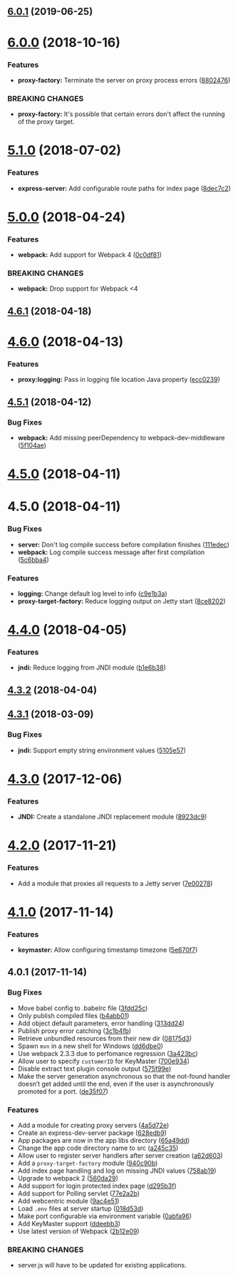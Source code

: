 <a name="6.0.1"></a>
## [6.0.1](https://github.com/caplin/caplin-dev-tools/compare/express-dev-server@6.0.0...express-dev-server@6.0.1) (2019-06-25)



<a name="6.0.0"></a>
# [6.0.0](https://github.com/caplin/caplin-dev-tools/compare/express-dev-server@5.1.0...express-dev-server@6.0.0) (2018-10-16)


### Features

* **proxy-factory:** Terminate the server on proxy process errors ([8802476](https://github.com/caplin/caplin-dev-tools/commit/8802476))


### BREAKING CHANGES

* **proxy-factory:** It's possible that certain errors don't affect the
running of the proxy target.



<a name="5.1.0"></a>
# [5.1.0](https://github.com/caplin/caplin-dev-tools/compare/express-dev-server@5.0.0...express-dev-server@5.1.0) (2018-07-02)


### Features

* **express-server:** Add configurable route paths for index page ([8dec7c2](https://github.com/caplin/caplin-dev-tools/commit/8dec7c2))



<a name="5.0.0"></a>
# [5.0.0](https://github.com/caplin/caplin-dev-tools/compare/express-dev-server@4.6.1...express-dev-server@5.0.0) (2018-04-24)


### Features

* **webpack:** Add support for Webpack 4 ([0c0df81](https://github.com/caplin/caplin-dev-tools/commit/0c0df81))


### BREAKING CHANGES

* **webpack:** Drop support for Webpack <4



<a name="4.6.1"></a>
## [4.6.1](https://github.com/caplin/caplin-dev-tools/compare/express-dev-server@4.6.0...express-dev-server@4.6.1) (2018-04-18)



<a name="4.6.0"></a>
# [4.6.0](https://github.com/caplin/caplin-dev-tools/compare/express-dev-server@4.5.1...express-dev-server@4.6.0) (2018-04-13)


### Features

* **proxy:logging:** Pass in logging file location Java property ([ecc0239](https://github.com/caplin/caplin-dev-tools/commit/ecc0239))



<a name="4.5.1"></a>
## [4.5.1](https://github.com/caplin/caplin-dev-tools/compare/express-dev-server@4.5.0...express-dev-server@4.5.1) (2018-04-12)


### Bug Fixes

* **webpack:** Add missing peerDependency to webpack-dev-middleware ([5f104ae](https://github.com/caplin/caplin-dev-tools/commit/5f104ae))



<a name="4.5.0"></a>
# [4.5.0](https://github.com/caplin/caplin-dev-tools/compare/express-dev-server@4.4.0...express-dev-server@4.5.0) (2018-04-11)



<a name="4.5.0"></a>
# 4.5.0 (2018-04-11)


### Bug Fixes

* **server:** Don't log compile success before compilation finishes ([111edec](https://github.com/caplin/caplin-dev-tools/commit/111edec))
* **webpack:** Log compile success message after first compilation ([5c6bba4](https://github.com/caplin/caplin-dev-tools/commit/5c6bba4))


### Features

* **logging:** Change default log level to info ([c9e1b3a](https://github.com/caplin/caplin-dev-tools/commit/c9e1b3a))
* **proxy-target-factory:** Reduce logging output on Jetty start ([8ce8202](https://github.com/caplin/caplin-dev-tools/commit/8ce8202))



<a name="4.4.0"></a>
# [4.4.0](https://github.com/caplin/caplin-dev-tools/compare/express-dev-server@4.3.2...express-dev-server@4.4.0) (2018-04-05)


### Features

* **jndi:** Reduce logging from JNDI module ([b1e6b38](https://github.com/caplin/caplin-dev-tools/commit/b1e6b38))



<a name="4.3.2"></a>
## [4.3.2](https://github.com/caplin/caplin-dev-tools/compare/express-dev-server@4.3.1...express-dev-server@4.3.2) (2018-04-04)



<a name="4.3.1"></a>
## [4.3.1](https://github.com/caplin/caplin-dev-tools/compare/express-dev-server@4.3.0...express-dev-server@4.3.1) (2018-03-09)


### Bug Fixes

* **jndi:** Support empty string environment values ([5105e57](https://github.com/caplin/caplin-dev-tools/commit/5105e57))



<a name="4.3.0"></a>
# [4.3.0](https://github.com/caplin/caplin-dev-tools/compare/express-dev-server@4.2.0...express-dev-server@4.3.0) (2017-12-06)


### Features

* **JNDI:** Create a standalone JNDI replacement module ([8923dc9](https://github.com/caplin/caplin-dev-tools/commit/8923dc9))



<a name="4.2.0"></a>
# [4.2.0](https://github.com/caplin/caplin-dev-tools/compare/express-dev-server@4.1.0...express-dev-server@4.2.0) (2017-11-21)


### Features

* Add a module that proxies all requests to a Jetty server ([7e00278](https://github.com/caplin/caplin-dev-tools/commit/7e00278))



<a name="4.1.0"></a>
# [4.1.0](https://github.com/caplin/caplin-dev-tools/compare/express-dev-server@4.0.1...express-dev-server@4.1.0) (2017-11-14)


### Features

* **keymaster:** Allow configuring timestamp timezone ([5e670f7](https://github.com/caplin/caplin-dev-tools/commit/5e670f7))



<a name="4.0.1"></a>
## 4.0.1 (2017-11-14)


### Bug Fixes

* Move babel config to .babelrc file ([3fdd25c](https://github.com/caplin/caplin-dev-tools/commit/3fdd25c))
* Only publish compiled files ([b4abb01](https://github.com/caplin/caplin-dev-tools/commit/b4abb01))
* Add object default parameters, error handling ([313dd24](https://github.com/caplin/caplin-dev-tools/commit/313dd24))
* Publish proxy error catching ([3c1b4fb](https://github.com/caplin/caplin-dev-tools/commit/3c1b4fb))
* Retrieve unbundled resources from their new dir ([08175d3](https://github.com/caplin/caplin-dev-tools/commit/08175d3))
* Spawn `mvn` in a new shell for Windows ([dd6dbe0](https://github.com/caplin/caplin-dev-tools/commit/dd6dbe0))
* Use webpack 2.3.3 due to perfomance regression ([3a423bc](https://github.com/caplin/caplin-dev-tools/commit/3a423bc))
* Allow user to specify `customerID` for KeyMaster ([700e934](https://github.com/caplin/caplin-dev-tools/commit/700e934))
* Disable extract text plugin console output ([575f99e](https://github.com/caplin/caplin-dev-tools/commit/575f99e))
* Make the server generation asynchronous so that the not-found handler doesn’t get added until the end, even if the user is asynchronously promoted for a port. ([de35f07](https://github.com/caplin/caplin-dev-tools/commit/de35f07))


### Features

* Add a module for creating proxy servers ([4a5d72e](https://github.com/caplin/caplin-dev-tools/commit/4a5d72e))
* Create an express-dev-server package ([628edb9](https://github.com/caplin/caplin-dev-tools/commit/628edb9))
* App packages are now in the app libs directory ([65a49dd](https://github.com/caplin/caplin-dev-tools/commit/65a49dd))
* Change the app code directory name to src ([a245c35](https://github.com/caplin/caplin-dev-tools/commit/a245c35))
* Allow user to register server handlers after server creation ([a62d603](https://github.com/caplin/caplin-dev-tools/commit/a62d603))
* Add a `proxy-target-factory` module ([940c90b](https://github.com/caplin/caplin-dev-tools/commit/940c90b))
* Add index page handling and log on missing JNDI values ([758ab19](https://github.com/caplin/caplin-dev-tools/commit/758ab19))
* Upgrade to webpack 2 ([560da29](https://github.com/caplin/caplin-dev-tools/commit/560da29))
* Add support for login protected index page ([d295b3f](https://github.com/caplin/caplin-dev-tools/commit/d295b3f))
* Add support for Polling servlet ([77e2a2b](https://github.com/caplin/caplin-dev-tools/commit/77e2a2b))
* Add webcentric module ([9ac4e51](https://github.com/caplin/caplin-dev-tools/commit/9ac4e51))
* Load `.env` files at server startup ([018d53d](https://github.com/caplin/caplin-dev-tools/commit/018d53d))
* Make port configurable via environment variable ([0abfa96](https://github.com/caplin/caplin-dev-tools/commit/0abfa96))
* Add KeyMaster support ([ddeebb3](https://github.com/caplin/caplin-dev-tools/commit/ddeebb3))
* Use latest version of Webpack ([2b12e09](https://github.com/caplin/caplin-dev-tools/commit/2b12e09))


### BREAKING CHANGES

* server.js will have to be updated for existing applications.



